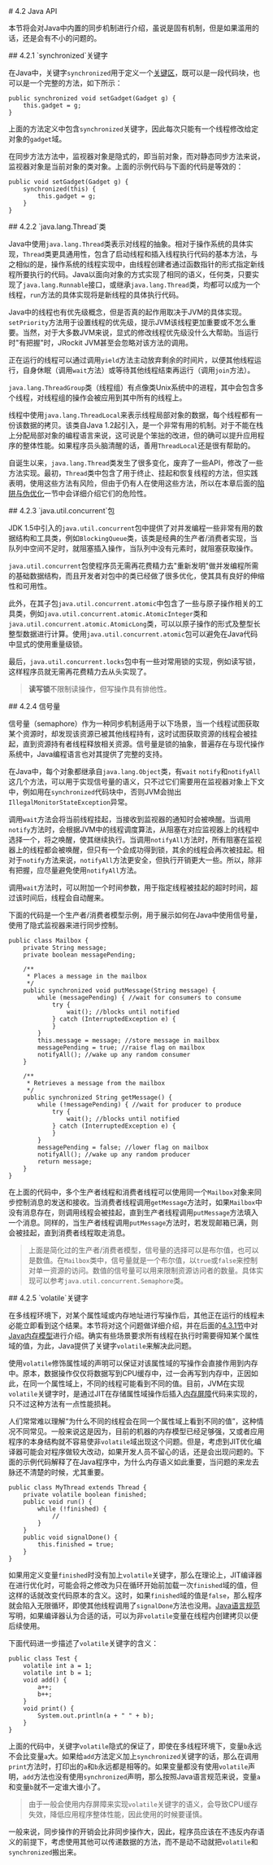 <a name="4.2" />
# 4.2 Java API

本节将会对Java中内置的同步机制进行介绍，虽说是固有机制，但是如果滥用的话，还是会有不小的问题的。

<a name="4.2.1" />
## 4.2.1 `synchronized`关键字

在Java中，关键字`synchronized`用于定义一个[关键区][1]，既可以是一段代码块，也可以是一个完整的方法，如下所示：

    public synchronized void setGadget(Gadget g) {
        this.gadget = g;
    }

上面的方法定义中包含`synchronized`关键字，因此每次只能有一个线程修改给定对象的`gadget`域。

在同步方法方法中，监视器对象是隐式的，即当前对象，而对静态同步方法来说，监视器对象是当前对象的类对象。上面的示例代码与下面的代码是等效的：

    public void setGadget(Gadget g) {
        synchronized(this) {
            this.gadget = g;
        }
    }

<a name="4.2.2" />
## 4.2.2 `java.lang.Thread`类

Java中使用`java.lang.Thread`类表示对线程的抽象。相对于操作系统的具体实现，`Thread`类更具通用性，包含了启动线程和插入线程执行代码的基本方法，与之相似的是，操作系统的线程实现中，由线程创建者通过函数指针的形式指定新线程所要执行的代码。Java以面向对象的方式实现了相同的语义，任何类，只要实现了`java.lang.Runnable`接口，或继承`java.lang.Thread`类，均都可以成为一个线程，`run`方法的具体实现将是新线程的具体执行代码。

Java中的线程也有优先级概念，但是否真的起作用取决于JVM的具体实现。`setPriority`方法用于设置线程的优先级，提示JVM该线程更加重要或不怎么重要。当然，对于大多数JVM来说，显式的修改线程优先级没什么大帮助。当运行时"有把握"时，JRockit JVM甚至会忽略对该方法的调用。

正在运行的线程可以通过调用`yield`方法主动放弃剩余的时间片，以便其他线程运行，自身休眠（调用`wait`方法）或等待其他线程结束再运行（调用`join`方法）。

`java.lang.ThreadGroup`类（线程组）有点像类Unix系统中的进程，其中会包含多个线程，对线程组的操作会被应用到其中所有的线程上。

线程中使用`java.lang.ThreadLocal`来表示线程局部对象的数据，每个线程都有一份该数据的拷贝。该类自Java 1.2起引入，是一个非常有用的机制。对于不能在栈上分配局部对象的编程语言来说，这可说是个笨拙的改进，但的确可以提升应用程序的整体性能。如果程序员头脑清醒的话，善用`ThreadLocal`还是很有帮助的。

自诞生以来，`java.lang.Thread`类发生了很多变化，废弃了一些API，修改了一些方法实现。最初，`Thread`类中包含了用于终止、挂起和恢复线程的方法，但实践表明，使用这些方法有风险，但由于仍有人在使用这些方法，所以在本章后面的[陷阱与伪优化][2]一节中会详细介绍它们的危险性。

<a name="4.2.3" />
## 4.2.3 `java.util.concurrent`包

JDK 1.5中引入的`java.util.concurrent`包中提供了对并发编程一些非常有用的数据结构和工具类，例如`BlockingQueue`类，该类是经典的生产者/消费者实现，当队列中空间不足时，就阻塞插入操作，当队列中没有元素时，就阻塞获取操作。

`java.util.concurrent`包使程序员无需再花费精力去"重新发明"做并发编程所需的基础数据结构，而且开发者对包中的类已经做了很多优化，使其具有良好的伸缩性和可用性。

此外，在其子包`java.util.concurrent.atomic`中包含了一些与原子操作相关的工具类，例如`java.util.concurrent.atomic.AtomicInteger`类和`java.util.concurrent.atomic.AtomicLong`类，可以以原子操作的形式及整型长整型数据进行计算。使用`java.util.concurrent.atomic`包可以避免在Java代码中显式的使用重量级锁。

最后，`java.util.concurrent.locks`包中有一些对常用锁的实现，例如读写锁，这样程序员就无需再花费精力去从头实现了。

>**读写锁**不限制读操作，但写操作具有排他性。

<a name="4.2.4" />
## 4.2.4 信号量

信号量（semaphore）作为一种同步机制适用于以下场景，当一个线程试图获取某个资源时，却发现该资源已被其他线程持有，这时试图获取资源的线程会被挂起，直到资源持有者线程释放相关资源。信号量是锁的抽象，普遍存在与现代操作系统中，Java编程语言也对其提供了完整的支持。

在Java中，每个对象都继承自`java.lang.Object`类，有`wait` `notify`和`notifyAll`这几个方法，可以用于实现信号量的语义，只不过它们需要用在监视器对象上下文中，例如用在`synchronized`代码块中，否则JVM会抛出`IllegalMonitorStateException`异常。

调用`wait`方法会将当前线程挂起，当接收到监视器的通知时会被唤醒。当调用`notify`方法时，会根据JVM中的线程调度算法，从阻塞在对应监视器上的线程中选择一个，将之唤醒，使其继续执行。当调用`notifyAll`方法时，所有阻塞在监视器上的线程都会被唤醒，但只有一个会成功得到锁，其余的线程会再次被挂起。相对于`notify`方法来说，`notifyAll`方法更安全，但执行开销更大一些。所以，除非有把握，应尽量避免使用`notifyAll`方法。

调用`wait`方法时，可以附加一个时间参数，用于指定线程被挂起的超时时间，超过该时间后，线程会自动醒来。

下面的代码是一个生产者/消费者模型示例，用于展示如何在Java中使用信号量，使用了隐式监视器来进行同步控制。

    public class Mailbox {
        private String message;
        private boolean messagePending;
        
        /**
         * Places a message in the mailbox
         */
        public synchronized void putMessage(String message) {
            while (messagePending) { //wait for consumers to consume
                try {
                    wait(); //blocks until notified
                } catch (InterruptedException e) {
                }
            }
            this.message = message; //store message in mailbox
            messagePending = true; //raise flag on mailbox
            notifyAll(); //wake up any random consumer
        }
        
        /**
         * Retrieves a message from the mailbox
         */
        public synchronized String getMessage() {
            while (!messagePending) { //wait for producer to produce
                try {
                    wait(); //blocks until notified
                } catch (InterruptedException e) {
                }
            }
            messagePending = false; //lower flag on mailbox
            notifyAll(); //wake up any random producer
            return message;
        }
    }

在上面的代码中，多个生产者线程和消费者线程可以使用同一个`Mailbox`对象来同步控制消息的发送和接收。当消费者线程调用`getMessage`方法时，如果`Mailbox`中没有消息存在，则调用线程会被挂起，直到生产者线程调用`putMessage`方法填入一个消息。同样的，当生产者线程调用`putMessage`方法时，若发现邮箱已满，则会被挂起，直到消费者线程取走消息。

>上面是简化过的生产者/消费者模型，信号量的选择可以是布尔值，也可以是数值。在`Mailbox`类中，信号量就是一个布尔值，以`true`或`false`来控制对单一资源的访问。数值的信号量可以用来限制资源访问者的数量。具体实现可以参考`java.util.concurrent.Semaphore`类。

<a name="4.2.5" />
## 4.2.5 `volatile`关键字

在多线程环境下，对某个属性域或内存地址进行写操作后，其他正在运行的线程未必能立即看到这个结果。本节将对这个问题做详细介绍，并在后面的[4.3.1节][3]中对[Java内存模型][4]进行介绍。确实有些场景要求所有线程在执行时需要得知某个属性域的值，为此，Java提供了关键字`volatile`来解决此问题。

使用`volatile`修饰属性域的声明可以保证对该属性域的写操作会直接作用到内存中。原本，数据操作仅仅将数据写到CPU缓存中，过一会再写到内存中，正因如此，在同一个属性域上，不同的线程可能看到不同的值。目前，JVM在实现`volatile`关键字时，是通过JIT在存储属性域操作后插入[内存屏障][5]代码来实现的，只不过这种方法有一点性能损耗。

人们常常难以理解“为什么不同的线程会在同一个属性域上看到不同的值”，这种情况不同常见。一般来说这是因为，目前的机器的内存模型已经足够强，又或者应用程序的本身结构就不容易使非`volatile`域出现这个问题。但是，考虑到JIT优化编译器可能会对程序做较大改动，如果开发人员不留心的话，还是会出现问题的。下面的示例代码解释了在Java程序中，为什么内存语义如此重要，当问题的来龙去脉还不清楚的时候，尤其重要。

    public class MyThread extends Thread {
        private volatile boolean finished;
        public void run() {
            while (!finished) {
                //
            }
        }
        public void signalDone() {
            this.finished = true;
        }
    }

如果用定义变量`finished`时没有加上`volatile`关键字，那么在理论上，JIT编译器在进行优化时，可能会将之修改为只在循环开始前加载一次`finished`域的值，但这样的话就改变代码原本的含义。这时，如果`finished`域的值是`false`，那么程序就会陷入无限循环，即使其他线程调用了`signalDone`方法也没用。[Java语言规范][6]写明，如果编译器认为合适的话，可以为非`volatile`变量在线程内创建拷贝以便后续使用。

下面代码进一步描述了`volatile`关键字的含义：

    public class Test {
        volatile int a = 1;
        volatile int b = 1;
        void add() {
            a++;
            b++;
        }
        void print() {
            System.out.println(a + " " + b);
        }
    }

上面的代码中，关键字`volatile`隐式的保证了，即使在多线程环境下，变量`b`永远不会比变量`a`大。如果给`add`方法定义加上`synchronized`关键字的话，那么在调用`print`方法时，打印出的`a`和`b`永远都是相等的。如果变量都没有使用`volatile`声明，`add`方法也没有使用`synchronized`声明，那么按照Java语言规范来说，变量`a`和变量`b`就不一定谁大谁小了。

>由于一般会使用内存屏障来实现`volatile`关键字的语义，会导致CPU缓存失效，降低应用程序整体性能，因此使用的时候要谨慎。

一般来说，同步操作的开销会比非同步操作大，因此，程序员应该在不违反内存语义的前提下，考虑使用其他可以传递数据的方法，而不是动不动就把`volatile`和`synchronized`搬出来。












[1]:    https://en.wikipedia.org/wiki/Critical_section
[2]:    ./4.5.md#4.5
[3]:    ./4.3.md#4.3.1
[4]:    http://www.cs.umd.edu/~pugh/java/memoryModel/
[5]:    http://en.wikipedia.org/wiki/Memory_barrier
[6]:    http://docs.oracle.com/javase/specs/jls/se7/html/index.html
[7]:    https://gist.github.com/caoxudong/8665572